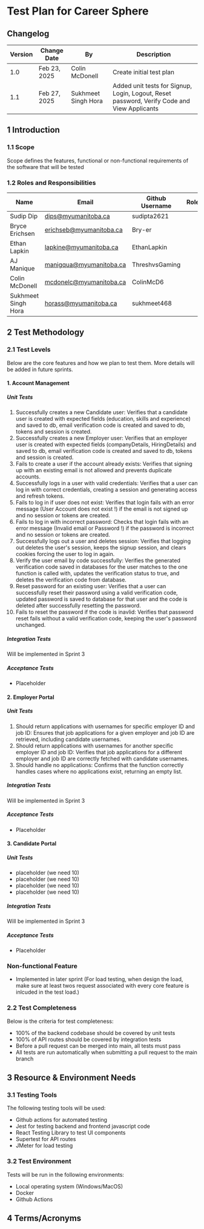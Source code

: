 # Test Plan for Career Sphere
## Changelog
| Version | Change Date | By             | Description              |
|---------|-------------|----------------|--------------------------|
| 1.0     |Feb 23, 2025 | Colin McDonell | Create initial test plan |
| 1.1     |Feb 27, 2025 | Sukhmeet Singh Hora | Added unit tests for Signup, Login, Logout, Reset password, Verify Code and View Applicants |

## 1 Introduction
### 1.1 Scope
Scope defines the features, functional or non-functional requirements of the software that will be
tested

### 1.2 Roles and Responsibilities
| Name                | Email                   | Github Username | Role |
|---------------------|-------------------------|-----------------|------|
| Sudip Dip           | dips@myumanitoba.ca     | sudipta2621     |      |
| Bryce Erichsen      | erichseb@myumanitoba.ca | Bry-er          |      |
| Ethan Lapkin        | lapkine@myumanitoba.ca  | EthanLapkin     |      |
| AJ Manique          | manigqua@myumanitoba.ca | ThreshvsGaming  |      |
| Colin McDonell      | mcdonelc@myumanitoba.ca | ColinMcD6       |      |
| Sukhmeet Singh Hora | horass@myumanitoba.ca   | sukhmeet468     |      |

## 2 Test Methodology 

### 2.1 Test Levels
Below are the core features and how we plan to test them. More details will be added in future sprints.

#### 1. Account Management
##### Unit Tests
1. Successfully creates a new Candidate user: Verifies that a candidate user is created with expected fields (education, skills and experience) and saved to db, email verification code is created and saved to db, tokens and session is created.
2. Successfully creates a new Employer user: Verifies that an employer user is created with expected fields (companyDetails, HiringDetails) and saved to db, email verification code is created and saved to db, tokens and session is created.
3. Fails to create a user if the account already exists: Verifies that signing up with an existing email is not allowed and prevents duplicate accounts.
4. Successfully logs in a user with valid credentials: Verifies that a user can log in with correct credentials, creating a session and generating access and refresh tokens.
5. Fails to log in if user does not exist: Verifies that login fails with an error message (User Account does not exist !) if the email is not signed up and no session or tokens are created.
6. Fails to log in with incorrect password: Checks that login fails with an error message (Invalid email or Password !) if the password is incorrect and no session or tokens are created.
7. Successfully logs out a user and deletes session: Verifies that logging out deletes the user's session, keeps the signup session, and clears cookies forcing the user to log in again.
8. Verify the user email by code successfully: Verifies the generated verification code saved in databases for the user matches to the one function is called with, updates the verification status to true, and deletes the verification code from database.
9. Reset password for an existing user:  Verifies that a user can successfully reset their password using a valid verification code, updated password is saved to database for that user and the code is deleted after successfully resetting the password.
10. Fails to reset the password if the code is inavlid: Verifies that password reset fails without a valid verification code, keeping the user's password unchanged.

##### Integration Tests
Will be implemented in Sprint 3

##### Acceptance Tests
- Placeholder

#### 2. Employer Portal
##### Unit Tests
1. Should return applications with usernames for specific employer ID and job ID: Ensures that job applications for a given employer and job ID are retrieved, including candidate usernames.
2. Should return applications with usernames for another specific employer ID and job ID: Verifies that job applications for a different employer and job ID are correctly fetched with candidate usernames.
3. Should handle no applications: Confirms that the function correctly handles cases where no applications exist, returning an empty list.

##### Integration Tests
Will be implemented in Sprint 3

##### Acceptance Tests
- Placeholder

#### 3. Candidate Portal
##### Unit Tests
- placeholder (we need 10)
- placeholder (we need 10)
- placeholder (we need 10)
- placeholder (we need 10)

##### Integration Tests
Will be implemented in Sprint 3

##### Acceptance Tests
- Placeholder

### Non-functional Feature
- Implemented in later sprint (For load testing, when design the load, make sure at least twos request associated with
every core feature is inlcuded in the test load.)

### 2.2 Test Completeness
Below is the criteria for test completeness:
- 100% of the backend codebase should be covered by unit tests
- 100% of API routes should be covered by integration tests
- Before a pull request can be merged into main, all tests must pass
- All tests are run automatically when submitting a pull request to the main branch

## 3 Resource & Environment Needs
### 3.1 Testing Tools
The following testing tools will be used:
- Github actions for automated testing
- Jest for testing backend and frontend javascript code
- React Testing Library to test UI components
- Supertest for API routes
- JMeter for load testing
### 3.2 Test Environment
Tests will be run in the following environments:
- Local operating system (Windows/MacOS)
- Docker
- Github Actions

## 4 Terms/Acronyms
